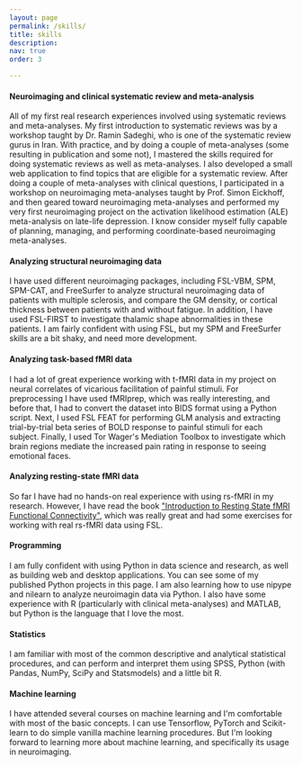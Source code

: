 ```yaml
---
layout: page
permalink: /skills/
title: skills
description:
nav: true
order: 3

---
```

#### Neuroimaging and clinical systematic review and meta-analysis
All of my first real research experiences involved using systematic reviews and meta-analyses. My first introduction to systematic reviews was by a workshop taught by Dr. Ramin Sadeghi, who is one of the systematic review gurus in Iran. With practice, and by doing a couple of meta-analyses (some resulting in publication and some not), I mastered the skills required for doing systematic reviews as well as meta-analyses. I also developed a small web application to find topics that are eligible for a systematic review. After doing a couple of meta-analyses with clinical questions, I participated in a workshop on neuroimaging meta-analyses taught by Prof. Simon Eickhoff, and then geared toward neuroimaging meta-analyses and performed my very first neuroimaging project on the activation likelihood estimation (ALE) meta-analysis on late-life depression. I know consider myself fully capable of planning, managing, and performing coordinate-based neuroimaging meta-analyses.

#### Analyzing structural neuroimaging data
I have used different neuroimaging packages, including FSL-VBM, SPM, SPM-CAT, and FreeSurfer to analyze structural neuroimaging data of patients with multiple sclerosis, and compare the GM density, or cortical thickness between patients with and without fatigue. In addition, I have used FSL-FIRST to investigate thalamic shape abnormalities in these patients. I am fairly confident with using FSL, but my SPM and FreeSurfer skills are a bit shaky, and need more development.

#### Analyzing task-based fMRI data
I had a lot of great experience working with t-fMRI data in my project on neural correlates of vicarious facilitation of painful stimuli. For preprocessing I have used fMRIprep, which was really interesting, and before that, I had to convert the dataset into BIDS format using a Python script. Next, I used FSL FEAT for performing GLM analysis and extracting trial-by-trial beta series of BOLD response to painful stimuli for each subject. Finally, I used Tor Wager's Mediation Toolbox to investigate which brain regions mediate the increased pain rating in response to seeing emotional faces.

#### Analyzing resting-state fMRI data
So far I have had no hands-on real experience with using rs-fMRI in my research. However, I have read the book <a href="http://www.neuroimagingprimers.org/list-of-primers/">"Introduction to Resting State fMRI Functional Connectivity"</a>, which was really great and had some exercises for working with real rs-fMRI data using FSL.

#### Programming
I am fully confident with using Python in data science and research, as well as building web and desktop applications. You can see some of my published Python projects in this page. I am also learning how to use nipype and nilearn to analyze neuroimagin data via Python. I also have some experience with R (particularly with clinical meta-analyses) and MATLAB, but Python is the language that I love the most.

#### Statistics
I am familiar with most of the common descriptive and analytical statistical procedures, and can perform and interpret them using SPSS, Python (with Pandas, NumPy, SciPy and Statsmodels) and a little bit R.

#### Machine learning
I have attended several courses on machine learning and I'm comfortable with most of the basic concepts. I can use Tensorflow, PyTorch and Scikit-learn to do simple vanilla machine learning procedures. But I'm looking forward to learning more about machine learning, and specifically its usage in neuroimaging.